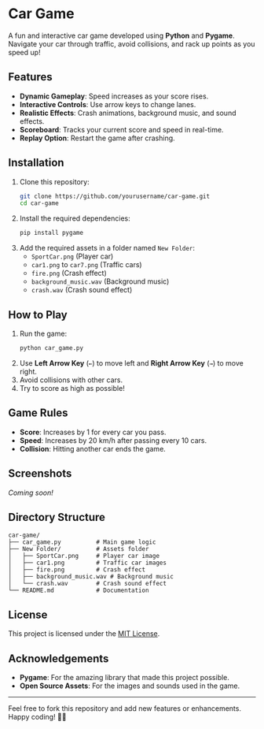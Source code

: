# Car Game

A fun and interactive car game developed using **Python** and **Pygame**. Navigate your car through traffic, avoid collisions, and rack up points as you speed up!

## Features

- **Dynamic Gameplay**: Speed increases as your score rises.
- **Interactive Controls**: Use arrow keys to change lanes.
- **Realistic Effects**: Crash animations, background music, and sound effects.
- **Scoreboard**: Tracks your current score and speed in real-time.
- **Replay Option**: Restart the game after crashing.

## Installation

1. Clone this repository:
   ```bash
   git clone https://github.com/yourusername/car-game.git
   cd car-game
   ```
2. Install the required dependencies:
   ```bash
   pip install pygame
   ```
3. Add the required assets in a folder named `New Folder`:
   - `SportCar.png` (Player car)
   - `car1.png` to `car7.png` (Traffic cars)
   - `fire.png` (Crash effect)
   - `background_music.wav` (Background music)
   - `crash.wav` (Crash sound effect)

## How to Play

1. Run the game:
   ```bash
   python car_game.py
   ```
2. Use **Left Arrow Key** (`←`) to move left and **Right Arrow Key** (`→`) to move right.
3. Avoid collisions with other cars.
4. Try to score as high as possible!

## Game Rules

- **Score**: Increases by 1 for every car you pass.
- **Speed**: Increases by 20 km/h after passing every 10 cars.
- **Collision**: Hitting another car ends the game.

## Screenshots

*Coming soon!*

## Directory Structure

```
car-game/
├── car_game.py          # Main game logic
├── New Folder/          # Assets folder
│   ├── SportCar.png     # Player car image
│   ├── car1.png         # Traffic car images
│   ├── fire.png         # Crash effect
│   ├── background_music.wav # Background music
│   └── crash.wav        # Crash sound effect
└── README.md            # Documentation
```

## License

This project is licensed under the [MIT License](LICENSE).

## Acknowledgements

- **Pygame**: For the amazing library that made this project possible.
- **Open Source Assets**: For the images and sounds used in the game.

---

Feel free to fork this repository and add new features or enhancements. Happy coding! 🚗💨
